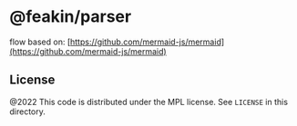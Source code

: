 # @feakin/parser

flow based on: [https://github.com/mermaid-js/mermaid](https://github.com/mermaid-js/mermaid)

## License

@2022 This code is distributed under the MPL license. See `LICENSE` in this directory.

